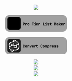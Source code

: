 <p align='center'>
  <a href='https://github.com/LiamSwayne?tab=repositories&q=&type=&language=&sort=stargazers'>
    <img width='200' src='https://img.shields.io/github/stars/LiamSwayne?affiliations=OWNER&label=Stars%20on%20my%20repos&labelColor=%23210083&color=%233F0076'/>
  </a>
</p>
<p align='center'>
  <a href='https://protierlist.web.app'><img width='200' src='https://github.com/LiamSwayne/LiamSwayne/raw/main/protierlist.svg' alt='My Sites'/></a>
</p>
<p align='center'>
  <a href='https://convertcompress.web.app'><img width='200' src='https://github.com/LiamSwayne/LiamSwayne/raw/main/convertcompress.svg' alt='My Sites'/></a>
</p>
<p align='center'>
  <a href='https://obsidian.md/'>
      <img width='200' src='https://img.shields.io/badge/Writer%20using%20Obsidian-8b5cf7?color=%231a1a1a'/>
      <br>
      <img width='370' src='https://img.shields.io/badge/Latest%20Obsidian%20commit-2023/10/21 10:02 PM-8b5cf7?labelColor=%231a1a1a&color=%238b5cf7'/>
      <br>
      <img width='325' src='https://img.shields.io/badge/Total%20Obsidian%20repository%20commits-3748-8b5cf7?labelColor=%231a1a1a&color=%238b5cf7'/>
  </a>
</p>
